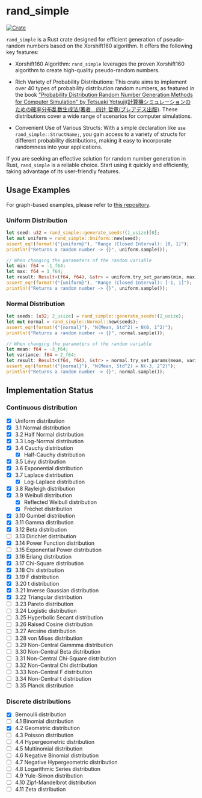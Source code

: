 # rand_simple
[![Crate](https://img.shields.io/crates/v/rand_simple.svg)](https://crates.io/crates/rand_simple)

```rand_simple``` is a Rust crate designed for efficient generation of pseudo-random numbers based on the Xorshift160 algorithm. It offers the following key features:

* Xorshift160 Algorithm: ```rand_simple``` leverages the proven Xorshift160 algorithm to create high-quality pseudo-random numbers.

* Rich Variety of Probability Distributions: This crate aims to implement over 40 types of probability distribution random numbers, as featured in the book ["Probability Distribution Random Number Generation Methods for Computer Simulation" by Tetsuaki Yotsuji(計算機シミュレーションのための確率分布乱数生成法/著者　四辻 哲章/プレアデス出版)](http://www.pleiades-publishing.co.jp/pdf/pdf03.html). These distributions cover a wide range of scenarios for computer simulations.

* Convenient Use of Various Structs: With a simple declaration like ```use rand_simple::StructName;```, you gain access to a variety of structs for different probability distributions, making it easy to incorporate randomness into your applications.

If you are seeking an effective solution for random number generation in Rust, ```rand_simple``` is a reliable choice. Start using it quickly and efficiently, taking advantage of its user-friendly features.

## Usage Examples
For graph-based examples, please refer to [this repository](https://github.com/Tremendous1192/demo_rand_simple).

### Uniform Distribution
```rust
let seed: u32 = rand_simple::generate_seeds!(1_usize)[0];
let mut uniform = rand_simple::Uniform::new(seed);
assert_eq!(format!("{uniform}"), "Range (Closed Interval): [0, 1]");
println!("Returns a random number -> {}", uniform.sample());

// When changing the parameters of the random variable
let min: f64 = -1_f64;
let max: f64 = 1_f64;
let result: Result<(f64, f64), &str> = uniform.try_set_params(min, max);
assert_eq!(format!("{uniform}"), "Range (Closed Interval): [-1, 1]");
println!("Returns a random number -> {}", uniform.sample());
```

### Normal Distribution
```rust
let seeds: [u32; 2_usize] = rand_simple::generate_seeds!(2_usize);
let mut normal = rand_simple::Normal::new(seeds);
assert_eq!(format!("{normal}"), "N(Mean, Std^2) = N(0, 1^2)");
println!("Returns a random number -> {}", normal.sample());

// When changing the parameters of the random variable
let mean: f64 = -3_f64;
let variance: f64 = 2_f64;
let result: Result<(f64, f64), &str> = normal.try_set_params(mean, variance);
assert_eq!(format!("{normal}"), "N(Mean, Std^2) = N(-3, 2^2)");
println!("Returns a random number -> {}", normal.sample());
```

## Implementation Status
### Continuous distribution
* [x] Uniform distribution
* [x] 3.1 Normal distribution
* [x] 3.2 Half Normal distribution
* [x] 3.3 Log-Normal distribution
* [x] 3.4 Cauchy distribution
  * [x] Half-Cauchy distribution
* [x] 3.5 Lévy distribution
* [x] 3.6 Exponential distribution
* [x] 3.7 Laplace distribution
  * [x] Log-Laplace distribution
* [x] 3.8 Rayleigh distribution
* [x] 3.9 Weibull distribution
  * [x] Reflected Weibull distribution
  * [x] Fréchet distribution
* [x] 3.10 Gumbel distribution
* [x] 3.11 Gamma distribution
* [x] 3.12 Beta distribution
* [ ] 3.13 Dirichlet distribution
* [x] 3.14 Power Function distribution
* [ ] 3.15 Exponential Power distribution
* [x] 3.16 Erlang distribution
* [x] 3.17 Chi-Square distribution
* [x] 3.18 Chi distribution
* [x] 3.19 F distribution
* [x] 3.20 t distribution
* [x] 3.21 Inverse Gaussian distribution
* [x] 3.22 Triangular distribution
* [ ] 3.23 Pareto distribution
* [ ] 3.24 Logistic distribution
* [ ] 3.25 Hyperbolic Secant distribution
* [ ] 3.26 Raised Cosine distribution
* [ ] 3.27 Arcsine distribution
* [ ] 3.28 von Mises distribution
* [ ] 3.29 Non-Central Gammma distribution
* [ ] 3.30 Non-Central Beta distribution
* [ ] 3.31 Non-Central Chi-Square distribution
* [ ] 3.32 Non-Central Chi distribution
* [ ] 3.33 Non-Central F distribution
* [ ] 3.34 Non-Central t distribution
* [ ] 3.35 Planck distribution
### Discrete distributions
* [x] Bernoulli distribution
* [ ] 4.1 Binomial distribution
* [x] 4.2 Geometric distribution
* [ ] 4.3 Poisson distribution
* [ ] 4.4 Hypergeometric distribution
* [ ] 4.5 Multinomial distribution
* [ ] 4.6 Negative Binomial distribution
* [ ] 4.7 Negative Hypergeometric distribution
* [ ] 4.8 Logarithmic Series distribution
* [ ] 4.9 Yule-Simon distribution
* [ ] 4.10 Zipf-Mandelbrot distribution
* [ ] 4.11 Zeta distribution